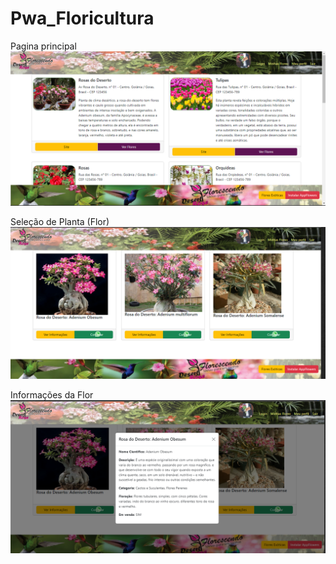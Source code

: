# Pwa_Floricultura
 
 Pagina principal
<img src='images/PWA1.png'>

Seleção de Planta (Flor)
<img src='images/PWA2.png'>

Informações da Flor
<img src='images/PWA3.png'>
